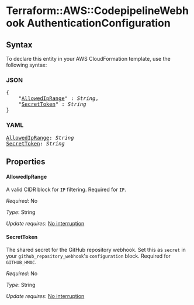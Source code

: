 # Terraform::AWS::CodepipelineWebhook AuthenticationConfiguration

## Syntax

To declare this entity in your AWS CloudFormation template, use the following syntax:

### JSON

<pre>
{
    "<a href="#allowediprange" title="AllowedIpRange">AllowedIpRange</a>" : <i>String</i>,
    "<a href="#secrettoken" title="SecretToken">SecretToken</a>" : <i>String</i>
}
</pre>

### YAML

<pre>
<a href="#allowediprange" title="AllowedIpRange">AllowedIpRange</a>: <i>String</i>
<a href="#secrettoken" title="SecretToken">SecretToken</a>: <i>String</i>
</pre>

## Properties

#### AllowedIpRange

A valid CIDR block for `IP` filtering. Required for `IP`.

_Required_: No

_Type_: String

_Update requires_: [No interruption](https://docs.aws.amazon.com/AWSCloudFormation/latest/UserGuide/using-cfn-updating-stacks-update-behaviors.html#update-no-interrupt)

#### SecretToken

The shared secret for the GitHub repository webhook. Set this as `secret` in your `github_repository_webhook`'s `configuration` block. Required for `GITHUB_HMAC`.

_Required_: No

_Type_: String

_Update requires_: [No interruption](https://docs.aws.amazon.com/AWSCloudFormation/latest/UserGuide/using-cfn-updating-stacks-update-behaviors.html#update-no-interrupt)

